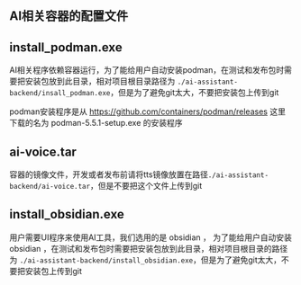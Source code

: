 ## AI相关容器的配置文件

## install_podman.exe
AI相关程序依赖容器运行，为了能给用户自动安装podman，在测试和发布包时需要把安装包放到此目录，相对项目根目录路径为 ```./ai-assistant-backend/insall_podman.exe```，但是为了避免git太大，不要把安装包上传到git

podman安装程序是从 https://github.com/containers/podman/releases 这里下载的名为 podman-5.5.1-setup.exe 的安装程序

## ai-voice.tar
容器的镜像文件，开发或者发布前请将tts镜像放置在路径```./ai-assistant-backend/ai-voice.tar```，但是不要把这个文件上传到git

## install_obsidian.exe
用户需要UI程序来使用AI工具，我们选用的是 obsidian ， 为了能给用户自动安装 obsidian ，在测试和发布包时需要把安装包放到此目录，相对项目根目录的路径为 ```./ai-assistant-backend/install_obsidian.exe```，但是为了避免git太大，不要把安装包上传到git
